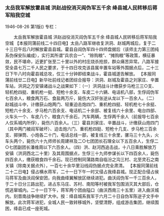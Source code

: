### 太岳我军解放霍县城  洪赵战役消灭阎伪军五千余  绛县城人民转移后蒋军陷我空城

1946-08-26
第1版()
专栏：

　　太岳我军解放霍县城
    洪赵战役消灭阎伪军五千余
    绛县城人民转移后蒋军陷我空城
    【本报同蒲前线二十四日电】太岳八路军继收复洪洞、赵城两城后，复于二十三日午后八时解放霍县县城。霍县自阎伪军四十四师盘据后（该师主力第三团纯系伪保安队编成），实行其所谓“兵农合一”、“赊购粮”、“摊购粮”等政策，横征暴敛，民不堪命，近更扩张至二十里以外的村庄烧杀抢掠，群众痛苦异常。八路军接受全县七万二千人民之要求，于十四日攻克该县属辛置车站等外围据点后，二十三日下午八时向霍县城总攻，仅三十分钟即结束战斗，霍县城遂告解放。
    【本报同蒲前线廿二日电】新华社前线记者团综合报导：洪洞、赵城及霍县之刘家庄、辛置车站，洪洞之万安镇诸战斗之战果如下：（一）洪洞战斗计缴获步马枪三三○支、轻机枪四挺、重机枪一挺、短枪十余支、车皮二十六辆、电话机八部，生俘阎伪军七百余人，粮食两万石、食盐两万斤，毙伤大汉奸张逆从龙以下一百余人。（二）赵城战斗中，计缴获山炮两门、轻重迫击炮四门、重机枪四挺、轻机枪七十余挺、短枪六十余支、步马枪六百余支、电话机二十余部、被复线六十余里、电台四部、火车头一个、车皮八个，粮食六千余石，汽车两辆，生俘两千余人（前报导七百余人仅系城内所俘），毙伤六百余人。（三）霍县刘家庄、辛置战斗，计缴获山炮四门（其中两门被阎军破坏）、迫击炮六门、重机枪四挺、短枪十几支、步马枪三百余支、掷弹筒、小炮各二十门，电话总线一部，被复线三十余里，骡马三十九头，火车头两个，毙伤六十九师师长周建祥及二○七团团长石理全以下五百余人，生俘二○七团副团长潘维周以下六百余人。（四）洪、赵河西追击战，十八日乘胜解放万安镇（洪洞西北二十里）及其周围据点，生俘三十九师参谋长以下四百余人，毙伤四百余人，缴获粮食四千余石。现已控制同蒲路南自临汾之沟三村、北至灵石之南关镇（除南关据点外），一百七十余华里沿线阎伪据点完全肃清。
    【本报同蒲前线二十二日电】侵占横水蒋军，二十一日下午一时又侵占我绛县城。现正配合侵占侯马蒋军及曲沃阎保安团，向我曲绛翼解放区继续进犯。曲沃阎伪军一千三百余人，于二十日分三路出犯，进占东马庄、苏村、南阳等村被我军包围消灭其大部后，仓慌逃窜城内。二十一日下午，蒋军两个团由隘口（曲沃西南三十五里）进入曲沃城内。刻晋南战争继续扩大中。按：绛县城系我军于六月二十日自伪军陈逆子文手中解放。此次蒋军进犯，全城人民一致转移城外，坚壁清野，组成游击集团，继续围困，绛县已成一座死城。
